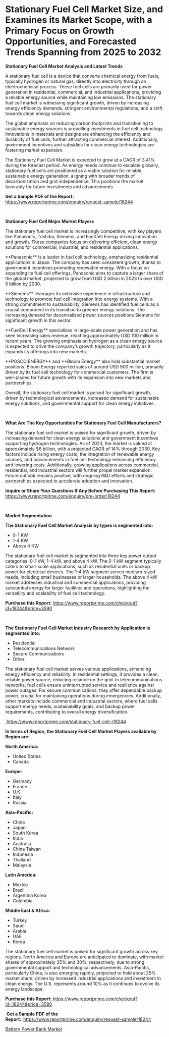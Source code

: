 <p><h1>Stationary Fuel Cell Market Size, and Examines its Market Scope, with a Primary Focus on Growth Opportunities, and Forecasted Trends Spanning from 2025 to 2032</h1></p><p><strong>Stationary Fuel Cell Market Analysis and Latest Trends</strong></p>
<p><p>A stationary fuel cell is a device that converts chemical energy from fuels, typically hydrogen or natural gas, directly into electricity through an electrochemical process. These fuel cells are primarily used for power generation in residential, commercial, and industrial applications, providing a reliable energy source while maintaining low emissions. The stationary fuel cell market is witnessing significant growth, driven by increasing energy efficiency demands, stringent environmental regulations, and a shift towards clean energy solutions.</p><p>The global emphasis on reducing carbon footprints and transitioning to sustainable energy sources is propelling investments in fuel cell technology. Innovations in materials and designs are enhancing the efficiency and durability of fuel cells, further attracting commercial interest. Additionally, government incentives and subsidies for clean energy technologies are fostering market expansion.</p><p>The Stationary Fuel Cell Market is expected to grow at a CAGR of 3.41% during the forecast period. As energy needs continue to escalate globally, stationary fuel cells are positioned as a viable solution for reliable, sustainable energy generation, aligning with broader trends of decarbonization and grid independence. This positions the market favorably for future investments and advancements.</p></p>
<p><strong>Get a Sample PDF of the Report:&nbsp;</strong> <a href="https://www.reportprime.com/enquiry/request-sample/18244?utm_campaign=3180&utm_medium=2&utm_source=Github&utm_content=ia&utm_term=19032025&utm_id=stationary-fuel-cell">https://www.reportprime.com/enquiry/request-sample/18244</a></p>
<p>&nbsp;</p>
<p><strong>Stationary Fuel Cell Major Market Players</strong></p>
<p><p>The stationary fuel cell market is increasingly competitive, with key players like Panasonic, Toshiba, Siemens, and FuelCell Energy driving innovation and growth. These companies focus on delivering efficient, clean energy solutions for commercial, industrial, and residential applications.</p><p>**Panasonic** is a leader in fuel cell technology, emphasizing residential applications in Japan. The company has seen consistent growth, thanks to government incentives promoting renewable energy. With a focus on expanding its fuel cell offerings, Panasonic aims to capture a larger share of the global market, projected to grow from USD 2 billion in 2023 to over USD 5 billion by 2030.</p><p>**Siemens** leverages its extensive experience in infrastructure and technology to promote fuel cell integration into energy systems. With a strong commitment to sustainability, Siemens has identified fuel cells as a crucial component in its transition to greener energy solutions. The increasing demand for decentralized power sources positions Siemens for significant growth in this sector.</p><p>**FuelCell Energy** specializes in large-scale power generation and has seen increasing sales revenue, reaching approximately USD 100 million in recent years. The growing emphasis on hydrogen as a clean energy source is expected to drive the company’s growth trajectory, particularly as it expands its offerings into new markets.</p><p>**POSCO ENERGY** and **Bloom Energy** also hold substantial market positions. Bloom Energy reported sales of around USD 900 million, primarily driven by its fuel cell technology for commercial customers. The firm is well-placed for future growth with its expansion into new markets and partnerships.</p><p>Overall, the stationary fuel cell market is poised for significant growth, driven by technological advancements, increased demand for sustainable energy solutions, and governmental support for clean energy initiatives.</p></p>
<p>&nbsp;</p>
<p><strong>What Are The Key Opportunities For Stationary Fuel Cell Manufacturers?</strong></p>
<p><p>The stationary fuel cell market is poised for significant growth, driven by increasing demand for clean energy solutions and government incentives supporting hydrogen technologies. As of 2023, the market is valued at approximately $6 billion, with a projected CAGR of 14% through 2030. Key factors include rising energy costs, the integration of renewable energy sources, and advancements in fuel cell technology enhancing efficiency and lowering costs. Additionally, growing applications across commercial, residential, and industrial sectors will further propel market expansion. Future outlook remains positive, with ongoing R&D efforts and strategic partnerships expected to accelerate adoption and innovation.</p></p>
<p><strong>Inquire or Share Your Questions If Any Before Purchasing This Report:</strong> <a href="https://www.reportprime.com/enquiry/pre-order/18244?utm_campaign=3180&utm_medium=2&utm_source=Github&utm_content=ia&utm_term=19032025&utm_id=stationary-fuel-cell">https://www.reportprime.com/enquiry/pre-order/18244</a></p>
<p>&nbsp;</p>
<p><strong>Market Segmentation</strong></p>
<p><strong>The Stationary Fuel Cell Market Analysis by types is segmented into:</strong></p>
<p><ul><li>0-1 KW</li><li>1-4 KW</li><li>Above 4 KW</li></ul></p>
<p><p>The stationary fuel cell market is segmented into three key power output categories: 0-1 kW, 1-4 kW, and above 4 kW. The 0-1 kW segment typically caters to small-scale applications, such as residential units or backup power for electrical devices. The 1-4 kW segment serves medium-sized needs, including small businesses or larger households. The above 4 kW market addresses industrial and commercial applications, providing substantial energy for larger facilities and operations, highlighting the versatility and scalability of fuel cell technology.</p></p>
<p><strong>Purchase this Report:&nbsp;</strong><a href="https://www.reportprime.com/checkout?id=18244&price=3590&utm_campaign=3180&utm_medium=2&utm_source=Github&utm_content=ia&utm_term=19032025&utm_id=stationary-fuel-cell">https://www.reportprime.com/checkout?id=18244&price=3590</a></p>
<p>&nbsp;</p>
<p><strong>The Stationary Fuel Cell Market Industry Research by Application is segmented into:</strong></p>
<p><ul><li>Residential</li><li>Telecommunications Network</li><li>Secure Communications</li><li>Other</li></ul></p>
<p><p>The stationary fuel cell market serves various applications, enhancing energy efficiency and reliability. In residential settings, it provides a clean, reliable power source, reducing reliance on the grid. In telecommunications networks, fuel cells ensure uninterrupted service and resilience against power outages. For secure communications, they offer dependable backup power, crucial for maintaining operations during emergencies. Additionally, other markets include commercial and industrial sectors, where fuel cells support energy needs, sustainability goals, and backup power requirements, contributing to overall energy diversification.</p></p>
<p><a href="https://www.reportprime.com/stationary-fuel-cell-r18244?utm_campaign=3180&utm_medium=2&utm_source=Github&utm_content=ia&utm_term=19032025&utm_id=stationary-fuel-cell">&nbsp;https://www.reportprime.com/stationary-fuel-cell-r18244</a></p>
<p><strong>In terms of Region, the Stationary Fuel Cell Market Players available by Region are:</strong></p>
<p>
    <p> <strong> North America: </strong>
        <ul>
            <li>United States</li>
            <li>Canada</li>
        </ul>
        </p> 
    <p> <strong> Europe: </strong>
        <ul>
            <li>Germany</li>
            <li>France</li>
            <li>U.K.</li>
            <li>Italy</li>
            <li>Russia</li>
        </ul>
        </p> 
    <p> <strong> Asia-Pacific: </strong>
        <ul>
            <li>China</li>
            <li>Japan</li>
            <li>South Korea</li>
            <li>India</li>
            <li>Australia</li>
            <li>China Taiwan</li>
            <li>Indonesia</li>
            <li>Thailand</li>
            <li>Malaysia</li>
        </ul>
        </p> 
    <p> <strong> Latin America: </strong>
        <ul>
            <li>Mexico</li>
            <li>Brazil</li>
            <li>Argentina Korea</li>
            <li>Colombia</li>
        </ul>
        </p> 
    <p> <strong> Middle East & Africa: </strong>
        <ul>
            <li>Turkey</li>
            <li>Saudi</li>
            <li>Arabia</li>
            <li>UAE</li>
            <li>Korea</li>
        </ul>
    </p>
    </p>
<p><p>The stationary fuel cell market is poised for significant growth across key regions. North America and Europe are anticipated to dominate, with market shares of approximately 35% and 30%, respectively, due to strong governmental support and technological advancements. Asia-Pacific, particularly China, is also emerging rapidly, projected to hold about 25% market share, driven by increased industrial applications and investment in clean energy. The U.S. represents around 10% as it continues to evolve its energy landscape.</p></p>
<p><strong>Purchase this Report: </strong><a href="https://www.reportprime.com/checkout?id=18244&price=3590&utm_campaign=3180&utm_medium=2&utm_source=Github&utm_content=ia&utm_term=19032025&utm_id=stationary-fuel-cell">https://www.reportprime.com/checkout?id=18244&price=3590</a></p>
<p>&nbsp;<strong>Get a Sample PDF of the Report:&nbsp;&nbsp;</strong><a href="https://www.reportprime.com/enquiry/request-sample/18244?utm_campaign=3180&utm_medium=2&utm_source=Github&utm_content=ia&utm_term=19032025&utm_id=stationary-fuel-cell">https://www.reportprime.com/enquiry/request-sample/18244</a></p>
<p><strong></strong></p>
<p><p><a href="https://github.com/djarixneoza/Market-Research-Report-List-1/blob/main/battery-power-bank-market.md?utm_campaign=3180&utm_medium=2&utm_source=Github&utm_content=ia&utm_term=19032025&utm_id=stationary-fuel-cell">Battery Power Bank Market</a></p></p>
